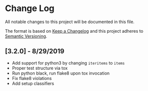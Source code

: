 # Change Log
All notable changes to this project will be documented in this file.

The format is based on [Keep a Changelog](http://keepachangelog.com/)
and this project adheres to [Semantic Versioning](http://semver.org/).

## [3.2.0] - 8/29/2019
* Add support for python3 by changing `iteritems` to `items`
* Proper test structure via tox
* Run python black, run flake8 upon tox invocation
* Fix flake8 violations
* Add setup classifiers
